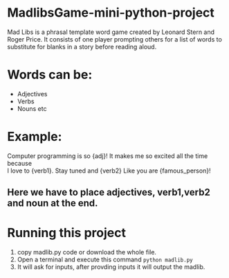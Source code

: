 # MadlibsGame-mini-python-project
Mad Libs is a phrasal template word game created by Leonard Stern and Roger Price. 
It consists of one player prompting others for a list of words to substitute for blanks in a story before reading aloud. 

# Words can be:
* Adjectives
* Verbs
* Nouns etc

# Example:
Computer programming is so {adj}! It makes me so excited all the time because \
I love to {verb1}. Stay tuned and {verb2} Like you are {famous_person}!

## Here we have to place adjectives, verb1,verb2 and noun at the end.

# Running this project
1. copy madlib.py code or download the whole file.
2. Open a terminal and execute this command ```python madlib.py```
3. It will ask for inputs, after provding inputs it will output the madlib.
